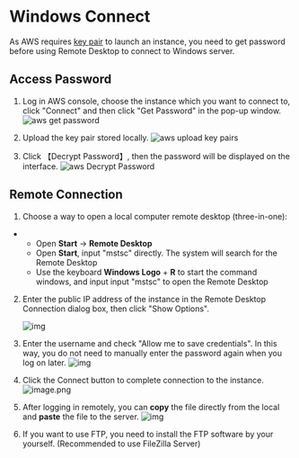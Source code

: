 # Windows Connect

As AWS requires [key pair](/server-create.md) to launch an instance, you need to get password before using Remote Desktop to connect to Windows server.

## Access Password

1. Log in AWS console, choose the instance which you want to connect to, click "Connect" and then click "Get Password" in the pop-up window.
   ![aws get password](http://libs.websoft9.com/Websoft9/DocsPicture/en/aws/aws-winconnect-websoft9.png)

2. Upload the key pair stored locally.
   ![aws upload key pairs](http://libs.websoft9.com/Websoft9/DocsPicture/en/aws/aws-winconnectpw-websoft9.png)

3. Click 【Decrypt Password】, then the password will be displayed on the interface.
   ![aws Decrypt Password](http://libs.websoft9.com/Websoft9/DocsPicture/en/aws/aws-winconnectgpw-websoft9.png)

## Remote Connection

1. Choose a way to open a local computer remote desktop (three-in-one):

- - Open **Start** -> **Remote Desktop**
  - Open **Start**, input "mstsc" directly. The system will search for the Remote Desktop
  - Use the keyboard **Windows Logo** + **R** to start the command windows, and input input "mstsc" to open the Remote Desktop

2. Enter the public IP address of the instance in the Remote Desktop Connection dialog box, then click "Show Options".

   ![img](http://libs.websoft9.com/Websoft9/DocsPicture/en/aws/windows-remote.png)

3. Enter the username and check "Allow me to save credentials". In this way, you do not need to manually enter the password again when you log on later.
   ![img](http://libs.websoft9.com/Websoft9/DocsPicture/en/aws/windows-remote-login.png)

4.  Click the Connect button to complete connection to the instance.
   ![image.png](http://libs.websoft9.com/Websoft9/DocsPicture/en/aws/azure-windows2019desktop-websoft9.png)

5. After logging in remotely, you can **copy** the file directly from the local and **paste** the file to the server.
   ![img](https://libs.websoft9.com/Websoft9/DocsPicture/en/azure/azure-copyfilewin-websoft9.png)

6. If you want to use FTP, you need to install the FTP software by your yourself. (Recommended to use FileZilla Server)